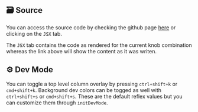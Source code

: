 ## 🗃️ Source

You can access the source code by checking the github page [here]([[url]]) or clicking on the `JSX` tab.

The `JSX` tab contains the code as rendered for the current knob combination whereas the link above will show the content as it was writen.

## ⚙️ Dev Mode

You can toggle a top level column overlay by pressing `ctrl+shift+k` or `cmd+shift+k`. Background dev colors can be togged as well with `ctrl+shift+s` or `cmd+shift+s`. These are the default reflex values but you can customize them through `initDevMode`.
